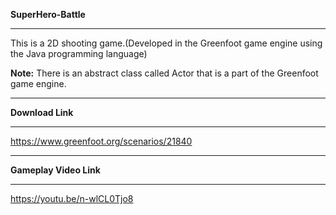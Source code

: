 <b>SuperHero-Battle</b>

-----

This is a 2D shooting game.(Developed in the Greenfoot game engine  using the Java programming language)

<b>Note:</b> There is an abstract class called Actor that is a part of the Greenfoot game engine.

-----

<b>Download Link</b>

-----

https://www.greenfoot.org/scenarios/21840

-----

<b>Gameplay Video Link</b>

-----

https://youtu.be/n-wlCL0Tjo8



